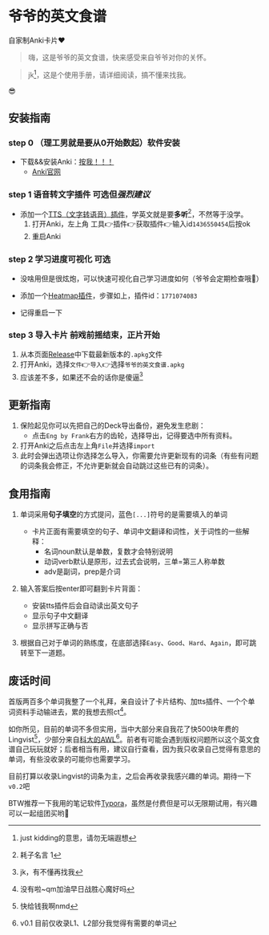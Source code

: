 # 爷爷的英文食谱

自家制Anki卡片❤️

> 嗨，这是爷爷的英文食谱，快来感受来自爷爷对你的关怀。

> jk[^1]，这是个使用手册，请详细阅读，搞不懂来找我。

😎

## 安装指南

### step 0 （理工男就是要从0开始数起）软件安装

- 下载&&安装Anki：[按我！！！](https://youtu.be/dQw4w9WgXcQ)
  - [Anki官网](https://apps.ankiweb.net/)

### step 1 语音转文字插件 可选但*强烈建议*

- 添加一个[TTS（文字转语音）插件](https://ankiweb.net/shared/info/1436550454)，学英文就是要**多听**[^2]，不然等于没学。
  1. 打开Anki，左上角 工具👉插件👉获取插件👉输入id`1436550454`后按ok
  2. 重启Anki

### step 2 学习进度可视化 可选

- 没啥用但是很炫炮，可以快速可视化自己学习进度如何（爷爷会定期检查哦🔨）

- 添加一个[Heatmap插件](https://ankiweb.net/shared/info/1771074083)，步骤如上，插件id：`1771074083`
- 记得重启一下

### step 3 导入卡片 ~~前戏~~前摇结束，正片开始

1. 从本页面[Release](https://github.com/oooohmygod/eng-receipt-by-papa/releases)中下载最新版本的`.apkg`文件
2. 打开Anki，选择`文件`👉`导入`👉选择`爷爷的英文食谱.apkg`
3. 应该差不多，如果还不会的话你是傻逼[^3]

## 更新指南

1. 保险起见你可以先把自己的Deck导出备份，避免发生悲剧：
   - 点击`Eng by Frank`右方的齿轮，选择导出，记得要选中所有资料。
2. 打开Anki之后点击左上角`File`并选择`import`
3. 此时会弹出选项让你选择怎么导入，你需要允许更新现有的词条（有些有问题的词条我会修正，不允许更新就会自动跳过这些已有的词条）。

## 食用指南

1. 单词采用**句子填空**的方式提问，蓝色`[...]`符号的是需要填入的单词
    - 卡片正面有需要填空的句子、单词中文翻译和词性，关于词性的一些解释：
      - 名词noun默认是单数，复数才会特别说明
      - 动词verb默认是原形，过去式会说明，三单=第三人称单数
      - adv是副词，prep是介词

2. 输入答案后按enter即可翻到卡片背面：
    - 安装tts插件后会自动读出英文句子
    - 显示句子中文翻译
    - 显示拼写正确与否

3. 根据自己对于单词的熟练度，在底部选择`Easy`、`Good`、`Hard`、`Again`，即可跳转至下一道题。

## 废话时间

首版两百多个单词我整了一个礼拜，亲自设计了卡片结构、加tts插件、一个个单词资料手动输进去，累的我想去照ct[^4]。

如你所见，目前的单词不多但实用，当中大部分来自我花了快500块年费的Lingvist[^5]，少部分来自[科大的AWL](https://cle.hkust.edu.hk/tests/elpa/awl)[^6]。前者有可能会遇到版权问题所以这个英文食谱自己玩玩就好；后者相当有用，建议自行查看，因为我只收录自己觉得有意思的单词，有些没收录的可能你也需要学习。

目前打算以收录Lingvist的词条为主，之后会再收录我感兴趣的单词。期待一下`v0.2`吧

BTW推荐一下我用的笔记软件[Typora](https://typora.io/)，虽然是付费但是可以无限期试用，有兴趣可以一起组团买哟🤞

[^1]: just kidding的意思，请勿无端遐想
[^2]: 耗子名言 1
[^3]: jk，有不懂再找我
[^4]: 没有啦~qm加油早日战胜心魔好吗
[^5]: 快给钱我啊nmd
[^6]: v0.1 目前仅收录L1、L2部分我觉得有需要的单词
